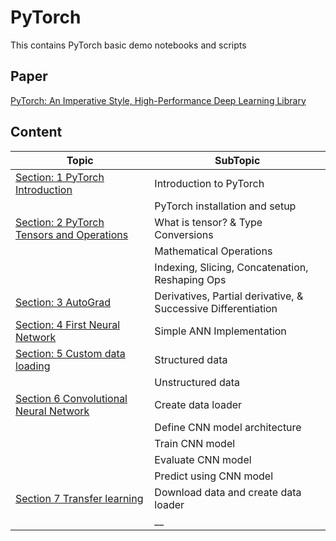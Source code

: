 # PyTorch
This contains PyTorch basic demo notebooks and scripts

## Paper
[PyTorch: An Imperative Style, High-Performance Deep Learning Library](https://arxiv.org/abs/1912.01703)

## Content

|Topic|SubTopic|
|-|-|
|[Section: 1 PyTorch Introduction](./Section_001_PyTorch_Introduction/) | Introduction to PyTorch |
|| PyTorch installation and setup |
|[Section: 2 PyTorch Tensors and Operations](./Section_002_PyTorch_Tensors_and_Operations/) | What is tensor? & Type Conversions|
|| Mathematical Operations |
|| Indexing, Slicing, Concatenation, Reshaping Ops |
|[Section: 3 AutoGrad](./Section_003_AutoGrad/) | Derivatives, Partial derivative, & Successive Differentiation |
|[Section: 4 First Neural Network](./Section_004_PyTorch_First_NN/) | Simple ANN Implementation |
|[Section: 5 Custom data loading](./Section_005_Custom_data_loading) | Structured data |
||Unstructured data|
|[Section 6 Convolutional Neural Network](./Section_006_CNN) | Create data loader |
||Define CNN model architecture|
||Train CNN model|
||Evaluate CNN model|
||Predict using CNN model|
|[Section 7 Transfer learning](./Section_007_Transfer_learning) | Download data and create data loader |
||__|



<!-- Section_007_Transfer_learning -->